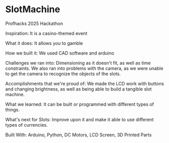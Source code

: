 # SlotMachine

Profhacks 2025 Hackathon

Inspiration:
It is a casino-themed event

What it does:
It allows you to gamble

How we built it:
We used CAD software and arduino

Challenges we ran into:
Dimensioning as it doesn't fit, as well as time constraints. We also ran into problems with the camera, as we were unable to get the camera to recognize the objects of the slots.

Accomplishments that we're proud of:
We made the LCD work with buttons and changing brightness, as well as being able to build a tangible slot machine.

What we learned:
It can be built or programmed with different types of things.

What's next for Slots:
Improve upon it and make it able to use different types of currencies.

Built With:
Arduino, Python, DC Motors, LCD Screen, 3D Printed Parts
